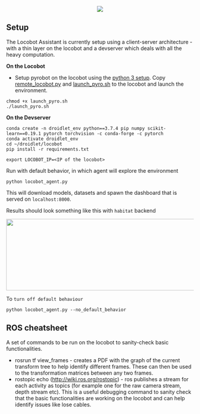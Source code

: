 <p align="center">
   <img src="locobot_readme.gif" />
</p>


## Setup
The Locobot Assistant is currently setup using a client-server architecture - with a thin layer on the locobot and a devserver which deals with all the heavy computation. 

**On the Locobot** 

* Setup pyrobot on the locobot using the [python 3 setup](https://github.com/facebookresearch/pyrobot/blob/master/README.md). Copy [remote_locobot.py](./remote_locobot.py) and [launch_pyro.sh](./launch_pyro.sh) to the locobot and launch the environment.

```
chmod +x launch_pyro.sh
./launch_pyro.sh  
```

**On the Devserver** 
    
```
conda create -n droidlet_env python==3.7.4 pip numpy scikit-learn==0.19.1 pytorch torchvision -c conda-forge -c pytorch
conda activate droidlet_env
cd ~/droidlet/locobot
pip install -r requirements.txt

export LOCOBOT_IP=<IP of the locobot>
```

Run with default behavior, in which agent will explore the environment
```
python locobot_agent.py
```
This will download models, datasets and spawn the dashboard that is served on `localhost:8000`.

Results should look something like this with `habitat` backend
<p align="center">
    <img src="https://media.giphy.com/media/XwmXCvoGHBXBqYUdMe/giphy.gif", width="960" height="192">
</p>

To `turn off default behaviour`
```
python locobot_agent.py --no_default_behavior
```

## ROS cheatsheet 

A set of commands to be run on the locobot to sanity-check basic functionalities. 

* rosrun tf view_frames - creates a PDF with the graph of the current transform tree to help identify different frames. These can then be used to the transformation matrices between any two frames.
* rostopic echo <topic name> (http://wiki.ros.org/rostopic) - ros publishes a stream for each activity as topics (for example one for the raw camera stream, depth stream etc). This is a useful debugging command to sanity check that the basic functionalities are working on the locobot and can help identify issues like lose cables. 


